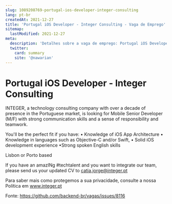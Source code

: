 ```yaml
---
slug: 1089208769-portugal-ios-developer-integer-consulting
lang: pt-br
createdAt: 2021-12-27
title: 'Portugal iOS Developer - Integer Consulting - Vaga de Emprego'
sitemap:
  lastModified: 2021-12-27
meta:
  description: 'Detalhes sobre a vaga de emprego: Portugal iOS Developer - Integer Consulting'
  twitter:
    card: summary
    site: '@nawarian'
---
```


# Portugal iOS Developer - Integer Consulting

INTEGER, a technology consulting company with over a decade of presence in the Portuguese market, is looking for Mobile Senior Developer (M/F) with strong communication skills and a sense of responsibility and teamwork.

You'll be the perfect fit if you have:
• Knowledge of iOS App Architecture
• Knowledge in languages such as Objective-C and/or Swift,
• Solid iOS development experience
•Strong spoken English skills

Lisbon or Porto based

If you have an amazINg #techtalent and you want to integrate our team, please send us your updated CV to catia.jorge@integer.pt

Para saber mais como protegemos a sua privacidade, consulte a nossa Política em www.integer.pt

Fonte: https://github.com/backend-br/vagas/issues/8116